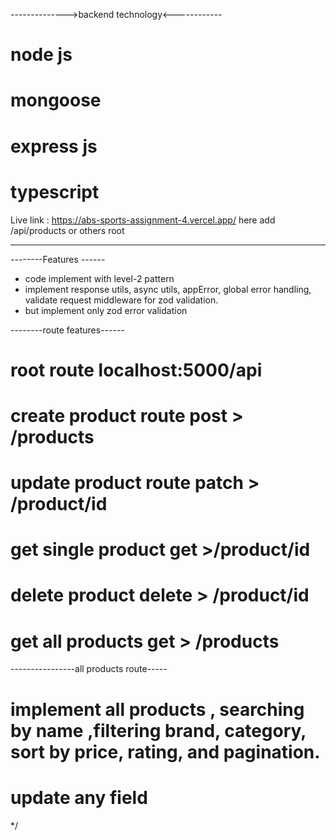 
-------------->backend technology<------------
# node js
# mongoose
# express js
# typescript

Live link : https://abs-sports-assignment-4.vercel.app/
here add /api/products or others root

---

--------Features ------

- code implement with level-2 pattern
- implement response utils, async utils, appError, global error handling, validate request middleware for zod validation.
- but implement only zod error validation

--------route features------

# root route localhost:5000/api

# create product route post > /products

# update product route patch > /product/id

# get single product get >/product/id

# delete product delete > /product/id

# get all products get > /products

----------------all products route-----

# implement all products , searching by name ,filtering brand, category, sort by price, rating, and pagination.

# update any field

*/
